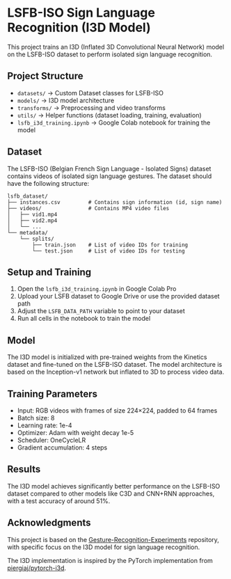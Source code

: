 # LSFB-ISO Sign Language Recognition (I3D Model)

This project trains an I3D (Inflated 3D Convolutional Neural Network) model on the LSFB-ISO dataset to perform isolated sign language recognition.

## Project Structure
- `datasets/` → Custom Dataset classes for LSFB-ISO
- `models/` → I3D model architecture
- `transforms/` → Preprocessing and video transforms
- `utils/` → Helper functions (dataset loading, training, evaluation)
- `lsfb_i3d_training.ipynb` → Google Colab notebook for training the model

## Dataset

The LSFB-ISO (Belgian French Sign Language - Isolated Signs) dataset contains videos of isolated sign language gestures. The dataset should have the following structure:

```
lsfb_dataset/
├── instances.csv         # Contains sign information (id, sign name)
├── videos/               # Contains MP4 video files
│   ├── vid1.mp4
│   ├── vid2.mp4
│   └── ...
└── metadata/
    └── splits/
        ├── train.json    # List of video IDs for training
        └── test.json     # List of video IDs for testing
```

## Setup and Training

1. Open the `lsfb_i3d_training.ipynb` in Google Colab Pro
2. Upload your LSFB dataset to Google Drive or use the provided dataset path
3. Adjust the `LSFB_DATA_PATH` variable to point to your dataset
4. Run all cells in the notebook to train the model

## Model

The I3D model is initialized with pre-trained weights from the Kinetics dataset and fine-tuned on the LSFB-ISO dataset. The model architecture is based on the Inception-v1 network but inflated to 3D to process video data.

## Training Parameters

- Input: RGB videos with frames of size 224×224, padded to 64 frames
- Batch size: 8
- Learning rate: 1e-4
- Optimizer: Adam with weight decay 1e-5
- Scheduler: OneCycleLR
- Gradient accumulation: 4 steps

## Results

The I3D model achieves significantly better performance on the LSFB-ISO dataset compared to other models like C3D and CNN+RNN approaches, with a test accuracy of around 51%.

## Acknowledgments

This project is based on the [Gesture-Recognition-Experiments](https://github.com/Jefidev/Gesture-Recognition-Experiments) repository, with specific focus on the I3D model for sign language recognition.

The I3D implementation is inspired by the PyTorch implementation from [piergiaj/pytorch-i3d](https://github.com/piergiaj/pytorch-i3d).
